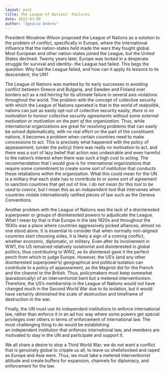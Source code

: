 ```yaml
---
layout: post
title: The League of Nations' Failures
date: 2022-03-08
author: "Ignacio Andres"
---
```


President Woodrow Wilson proposed the League of Nations as a solution to the problem of
conflict, specifically in Europe, where the international influence that the nation-states held made
the wars they fought global. Most European and other nation-states joined the League, but the
United States declined. Twenty years later, Europe was locked in a desperate struggle for
survival and identity- the League had failed. This begs the question: Why had the League failed,
and how can it apply its lessons to its descendent, the UN?

The League of Nations was marked by its early successes in avoiding conflict between Greece
and Bulgaria, and Sweden and Finland over borders act as a red herring for its ultimate failure in
several axis violations throughout the world. The problem with the concept of collective security
with which the League of Nations operated is that in the world of realpolitik, nations can just as
easily opt-out of collective security easily; _there is no motivation to honour collective security
agreements without some external motivation or motivation on the part of the
organization_. Thus, while international organizations are great for resolving problems that can
easily be solved diplomatically, with no real effort on the part of the constituent nations, it
becomes a problem when certain countries need to make concessions to act. This is precisely
what happened with the policy of appeasement; (under the policy) there was really no motivation
to act, and there was a sort of lazy belief that action was undesirable and even harmful to the
nation’s interest when there was such a high cost to acting. The recommendation that I would
give is for international organizations that require some commitment to create some sort of
institution that conducts these retaliations within the organization. What this could mean for the
UN is a military that each state has to contribute to or some sort of agreement to sanction
countries that get out of line. _I do not mean for this tool to be used to coerce_, but I mean this as
an *independent* tool that intervenes when countries violate internationally ratified pieces of law
such as the Geneva Conventions. 

Another problem with the League of Nations was the lack of a disinterested superpower or
groups of disinterested powers to adjudicate the League. What I mean by that is that Europe in
the late 1920s and throughout the 1930s was a place where countries aggressively picked
alliances; almost no one stood alone. It is essential to consider that when normally non-aligned
countries start choosing sides, it is likely a sign of a coming conflict, whether economic,
diplomatic, or military. Even after its involvement in WW1, the US remained relatively
isolationist and disinterested in global politics, thus contributing to WW2, as its disinterest gave
it the perfect perch from which to judge Europe. However, the US’s (and any other disinterested
superpower’s) geographical and political isolation can contribute to a policy of appeasement, as
the Maginot did for the French and the channel to the British. Thus, policymakers must keep
somewhat (paradoxically) of an interventionist bent but a metered interventionism. Therefore,
the US’s membership in the League of Nations would not have changed much in the Second
World War due to its isolation, but it would have certainly diminished the scale of destruction
and timeframe of destruction in the war. 

Finally, the UN must use its independent institutions to enforce international law, rather than
enforce it in an ad hoc way where some powers get special privileges over others in terms of
enforcement of international law. The most challenging thing to do would be establishing
an independent institution that enforces international law, and members are motivated to stay in
the UN and participate and support it. 

We all share a desire to stop a Third World War; we do not want a conflict that is genuinely
global to cripple us all, to leave us shellshocked and raped as Europe and Asia were. Thus, we
must take a metered interventionist attitude and create buffers for expansion, channels for
diplomacy, and enforcement for the law.
